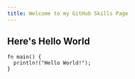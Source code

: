 ```yaml
---
title: Welcome to my GitHub Skills Page
---
```


## Here's Hello World
```
fn main() {
  println!("Hello World!");
}
```
